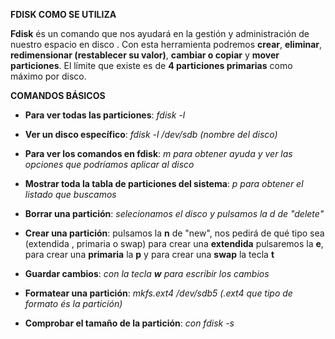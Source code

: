 **FDISK COMO SE UTILIZA**


**Fdisk** és un comando que nos ayudará en la gestión y administración de nuestro espacio en disco .
Con esta herramienta podremos **crear**, **eliminar**, **redimensionar (restablecer su valor)**, **cambiar o copiar** y **mover particiones**. El límite que existe es de **4 particiones primarias** como máximo por disco.

**COMANDOS BÁSICOS**

- **Para ver todas las particiones**: *fdisk -l*

- **Ver un disco específico**: *fdisk -l /dev/sdb (nombre del disco)*

- **Para ver los comandos en fdisk**: *m para obtener ayuda y ver las opciones que podríamos aplicar al disco*

- **Mostrar toda la tabla de particiones del sistema**: *p para obtener el listado que buscamos*

- **Borrar una partición**: *selecionamos el disco y pulsamos la d de "delete"*

- **Crear una partición**: pulsamos la **n** de "new", nos pedirá de qué tipo sea (extendida , primaria o swap) para crear una **extendida** pulsaremos la **e**, para crear una **primaria** la **p** y para crear una **swap** la tecla **t**

- **Guardar cambios**: *con la tecla **w** para escribir los cambios*

- **Formatear una partición**: *mkfs.ext4 /dev/sdb5 (.ext4 que tipo de formato és la partición)*

- **Comprobar el tamaño de la partición**: *con fdisk -s*

